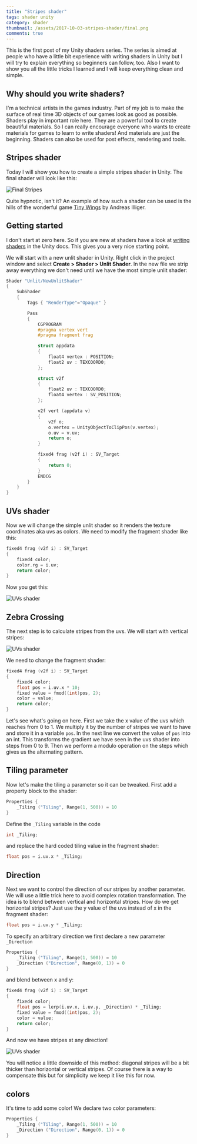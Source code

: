 ```yaml
---
title: "Stripes shader"
tags: shader unity
category: shader
thumbnail: /assets/2017-10-03-stripes-shader/final.png
comments: true
---
```

This is the first post of my Unity shaders series. The series is aimed at people who have a little bit experience with writing shaders in Unity but I will try to explain everything so beginners can follow, too. Also I want to show you all the little tricks I learned and I will keep everything clean and simple.

## Why should you write shaders?

I'm a technical artists in the games industry. Part of my job is to make the surface of real time 3D objects of our games look as good as possible. Shaders play in important role here. They are a powerful tool to create beautiful materials. So I can really encourage everyone who wants to create materials for games to learn to write shaders! And materials are just the beginning. Shaders can also be used for post effects, rendering and tools.

## Stripes shader

Today I will show you how to create a simple stripes shader in Unity. The final shader will look like this:

![Final Stripes](/assets/2017-10-03-stripes-shader/final.png)

Quite hypnotic, isn't it? An example of how such a shader can be used is the hills of the wonderful game [Tiny Wings](http://www.andreasilliger.com/) by Andreas Illiger.

## Getting started

I don't start at zero here. So if you are new at shaders have a look at [writing shaders](https://docs.unity3d.com/Manual/ShadersOverview.html) in the Unity docs. This gives you a very nice starting point.

We will start with a new unlit shader in Unity. Right click in the project window and select **Create > Shader > Unlit Shader**. In the new file we strip away everything we don't need until we have the most simple unlit shader:

``` c
Shader "Unlit/NewUnlitShader"
{
	SubShader
	{
		Tags { "RenderType"="Opaque" }

		Pass
		{
			CGPROGRAM
			#pragma vertex vert
			#pragma fragment frag

			struct appdata
			{
				float4 vertex : POSITION;
				float2 uv : TEXCOORD0;
			};

			struct v2f
			{
				float2 uv : TEXCOORD0;
				float4 vertex : SV_POSITION;
			};

			v2f vert (appdata v)
			{
				v2f o;
				o.vertex = UnityObjectToClipPos(v.vertex);
				o.uv = v.uv;
				return o;
			}

			fixed4 frag (v2f i) : SV_Target
			{
				return 0;
			}
			ENDCG
		}
	}
}
```

## UVs shader

Now we will change the simple unlit shader so it renders the texture coordinates aka uvs as colors. We need to modify the fragment shader like this:

``` c
fixed4 frag (v2f i) : SV_Target
{
	fixed4 color;
	color.rg = i.uv;
	return color;
}
```

Now you get this:

![UVs shader](/assets/2017-10-03-stripes-shader/uvs.png)

## Zebra Crossing

The next step is to calculate stripes from the uvs. We will start with vertical stripes:

![UVs shader](/assets/2017-10-03-stripes-shader/stripes1.png)

We need to change the fragment shader:

``` c
fixed4 frag (v2f i) : SV_Target
{
	fixed4 color;
	float pos = i.uv.x * 10;				
	fixed value = fmod((int)pos, 2);
	color = value;
	return color;
}
```

Let's see what's going on here. First we take the x value of the uvs which reaches from 0 to 1. We multiply it by the number of stripes we want to have and store it in a variable `pos`. In the next line we convert the value of `pos` into an int. This transforms the gradient we have seen in the uvs shader into steps from 0 to 9. Then we perform a modulo operation on the steps which gives us the alternating pattern.

## Tiling parameter

Now let's make the tiling a parameter so it can be tweaked. First add a property block to the shader:

``` c
Properties {
	_Tiling ("Tiling", Range(1, 500)) = 10
}
```

Define the `_Tiling` variable in the code

``` c
int _Tiling;
```

and replace the hard coded tiling value in the fragment shader:

``` c
float pos = i.uv.x * _Tiling;				
```

## Direction

Next we want to control the direction of our stripes by another parameter. We will use a little trick here to avoid complex rotation transformation. The idea is to blend between vertical and horizontal stripes. How do we get horizontal stripes? Just use the y value of the uvs instead of x in the fragment shader:

``` c
float pos = i.uv.y * _Tiling;				
```

To specify an arbitrary direction we first declare a new parameter `_Direction`

``` c
Properties {
	_Tiling ("Tiling", Range(1, 500)) = 10
	_Direction ("Direction", Range(0, 1)) = 0
}
```

and blend between x and y:

``` c
fixed4 frag (v2f i) : SV_Target
{
	fixed4 color;
	float pos = lerp(i.uv.x, i.uv.y, _Direction) * _Tiling;
	fixed value = fmod((int)pos, 2);
	color = value;
	return color;
}
```

And now we have stripes at any direction!

![UVs shader](/assets/2017-10-03-stripes-shader/stripes2.png)

You will notice a little downside of this method: diagonal stripes will be a bit thicker than horizontal or vertical stripes. Of course there is a way to compensate this but for simplicity we keep it like this for now.

## colors

It's time to add some color! We declare two color parameters:

``` c
Properties {
	_Tiling ("Tiling", Range(1, 500)) = 10
	_Direction ("Direction", Range(0, 1)) = 0
}
```
